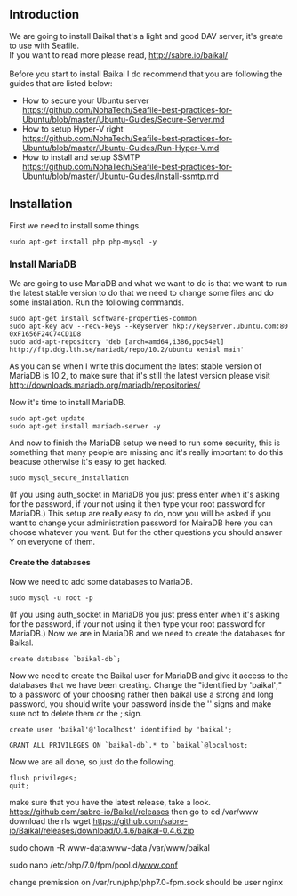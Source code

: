 ## Introduction
We are going to install Baikal that's a light and good DAV server, it's greate to use with Seafile.<br>
If you want to read more please read, http://sabre.io/baikal/ <br>
<br>
Before you start to install Baikal I do recommend that you are following the guides that are listed below:
* How to secure your Ubuntu server <br>
https://github.com/NohaTech/Seafile-best-practices-for-Ubuntu/blob/master/Ubuntu-Guides/Secure-Server.md
* How to setup Hyper-V right<br>
https://github.com/NohaTech/Seafile-best-practices-for-Ubuntu/blob/master/Ubuntu-Guides/Run-Hyper-V.md
* How to install and setup SSMTP<br>
https://github.com/NohaTech/Seafile-best-practices-for-Ubuntu/blob/master/Ubuntu-Guides/Install-ssmtp.md

## Installation
First we need to install some things.
```
sudo apt-get install php php-mysql -y
```

### Install MariaDB
We are going to use MariaDB and what we want to do is that we want to run the latest stable version to do that we need to change some files and do some installation.
Run the following commands.
```
sudo apt-get install software-properties-common
sudo apt-key adv --recv-keys --keyserver hkp://keyserver.ubuntu.com:80 0xF1656F24C74CD1D8
sudo add-apt-repository 'deb [arch=amd64,i386,ppc64el] http://ftp.ddg.lth.se/mariadb/repo/10.2/ubuntu xenial main'
```
As you can se when I write this document the latest stable version of MariaDB is 10.2, to make sure that it's still the latest version please visit http://downloads.mariadb.org/mariadb/repositories/ 

Now it's time to install MariaDB.
```
sudo apt-get update
sudo apt-get install mariadb-server -y
```
And now to finish the MariaDB setup we need to run some security, this is something that many people are missing and it's really important to do this beacuse otherwise it's easy to get hacked.
```
sudo mysql_secure_installation
```
(If you using auth_socket in MariaDB you just press enter when it's asking for the password, if your not using it then type your root password for MariaDB.)
This setup are really easy to do, now you will be asked if you want to change your administration password for MairaDB here you can choose whatever you want. But for the other questions you should answer Y on everyone of them.

#### Create the databases
Now we need to add some databases to MariaDB.
```
sudo mysql -u root -p
```
(If you using auth_socket in MariaDB you just press enter when it's asking for the password, if your not using it then type your root password for MariaDB.)
Now we are in MariaDB and we need to create the databases for Baikal.
```
create database `baikal-db`;
```
Now we need to create the Baikal user for MariaDB and give it access to the databases that we have been creating.
Change the "identified by 'baikal';" to a password of your choosing rather then baikal use a strong and long password, you should write your password inside the '' signs and make sure not to delete them or the ; sign.
```
create user 'baikal'@'localhost' identified by 'baikal';
 
GRANT ALL PRIVILEGES ON `baikal-db`.* to `baikal`@localhost;
```
Now we are all done, so just do the following.
```
flush privileges;
quit;
```


make sure that you have the latest release, take a look.
https://github.com/sabre-io/Baikal/releases
then go to
cd /var/www
download the rls
wget https://github.com/sabre-io/Baikal/releases/download/0.4.6/baikal-0.4.6.zip

sudo chown -R www-data:www-data /var/www/baikal


sudo nano /etc/php/7.0/fpm/pool.d/www.conf

change premission on /var/run/php/php7.0-fpm.sock should be user nginx
